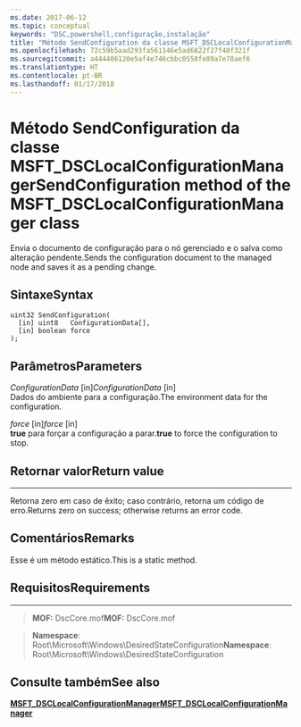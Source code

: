 ```yaml
---
ms.date: 2017-06-12
ms.topic: conceptual
keywords: "DSC,powershell,configuração,instalação"
title: "Método SendConfiguration da classe MSFT_DSCLocalConfigurationManager"
ms.openlocfilehash: 72c59b5aad293fa561146e5ad6822f27f40f321f
ms.sourcegitcommit: a444406120e5af4e746cbbc0558fe89a7e78aef6
ms.translationtype: HT
ms.contentlocale: pt-BR
ms.lasthandoff: 01/17/2018
---
```

# <a name="sendconfiguration-method-of-the-msftdsclocalconfigurationmanager-class"></a><span data-ttu-id="54614-103">Método SendConfiguration da classe MSFT_DSCLocalConfigurationManager</span><span class="sxs-lookup"><span data-stu-id="54614-103">SendConfiguration method of the MSFT_DSCLocalConfigurationManager class</span></span>

<span data-ttu-id="54614-104">Envia o documento de configuração para o nó gerenciado e o salva como alteração pendente.</span><span class="sxs-lookup"><span data-stu-id="54614-104">Sends the configuration document to the managed node and saves it as a pending change.</span></span>

<a name="syntax"></a><span data-ttu-id="54614-105">Sintaxe</span><span class="sxs-lookup"><span data-stu-id="54614-105">Syntax</span></span>
------

```mof
uint32 SendConfiguration(
  [in] uint8   ConfigurationData[],
  [in] boolean force
);
```

<a name="parameters"></a><span data-ttu-id="54614-106">Parâmetros</span><span class="sxs-lookup"><span data-stu-id="54614-106">Parameters</span></span>
----------

<span data-ttu-id="54614-107">*ConfigurationData* \[in\]</span><span class="sxs-lookup"><span data-stu-id="54614-107">*ConfigurationData* \[in\]</span></span>  
<span data-ttu-id="54614-108">Dados do ambiente para a configuração.</span><span class="sxs-lookup"><span data-stu-id="54614-108">The environment data for the configuration.</span></span>

<span data-ttu-id="54614-109">*force* \[in\]</span><span class="sxs-lookup"><span data-stu-id="54614-109">*force* \[in\]</span></span>  
<span data-ttu-id="54614-110">**true** para forçar a configuração a parar.</span><span class="sxs-lookup"><span data-stu-id="54614-110">**true** to force the configuration to stop.</span></span>

## <a name="return-value"></a><span data-ttu-id="54614-111">Retornar valor</span><span class="sxs-lookup"><span data-stu-id="54614-111">Return value</span></span>
------------

<span data-ttu-id="54614-112">Retorna zero em caso de êxito; caso contrário, retorna um código de erro.</span><span class="sxs-lookup"><span data-stu-id="54614-112">Returns zero on success; otherwise returns an error code.</span></span>

## <a name="remarks"></a><span data-ttu-id="54614-113">Comentários</span><span class="sxs-lookup"><span data-stu-id="54614-113">Remarks</span></span>

<span data-ttu-id="54614-114">Esse é um método estático.</span><span class="sxs-lookup"><span data-stu-id="54614-114">This is a static method.</span></span>

## <a name="requirements"></a><span data-ttu-id="54614-115">Requisitos</span><span class="sxs-lookup"><span data-stu-id="54614-115">Requirements</span></span>
------------
><span data-ttu-id="54614-116">**MOF:** DscCore.mof</span><span class="sxs-lookup"><span data-stu-id="54614-116">**MOF:** DscCore.mof</span></span>

><span data-ttu-id="54614-117">**Namespace**: Root\Microsoft\Windows\DesiredStateConfiguration</span><span class="sxs-lookup"><span data-stu-id="54614-117">**Namespace**: Root\Microsoft\Windows\DesiredStateConfiguration</span></span>


## <a name="see-also"></a><span data-ttu-id="54614-118">Consulte também</span><span class="sxs-lookup"><span data-stu-id="54614-118">See also</span></span>


[<span data-ttu-id="54614-119">**MSFT_DSCLocalConfigurationManager**</span><span class="sxs-lookup"><span data-stu-id="54614-119">**MSFT_DSCLocalConfigurationManager**</span></span>](msft-dsclocalconfigurationmanager.md)


 

 



